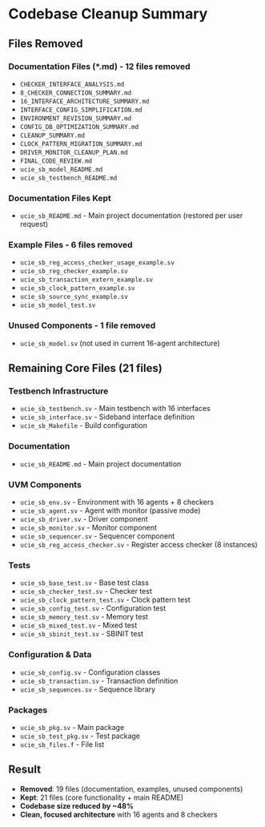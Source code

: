 # Codebase Cleanup Summary

## Files Removed

### Documentation Files (*.md) - 12 files removed
- `CHECKER_INTERFACE_ANALYSIS.md`
- `8_CHECKER_CONNECTION_SUMMARY.md`
- `16_INTERFACE_ARCHITECTURE_SUMMARY.md`
- `INTERFACE_CONFIG_SIMPLIFICATION.md`
- `ENVIRONMENT_REVISION_SUMMARY.md`
- `CONFIG_DB_OPTIMIZATION_SUMMARY.md`
- `CLEANUP_SUMMARY.md`
- `CLOCK_PATTERN_MIGRATION_SUMMARY.md`
- `DRIVER_MONITOR_CLEANUP_PLAN.md`
- `FINAL_CODE_REVIEW.md`
- `ucie_sb_model_README.md`
- `ucie_sb_testbench_README.md`

### Documentation Files Kept
- `ucie_sb_README.md` - Main project documentation (restored per user request)

### Example Files - 6 files removed
- `ucie_sb_reg_access_checker_usage_example.sv`
- `ucie_sb_reg_checker_example.sv`
- `ucie_sb_transaction_extern_example.sv`
- `ucie_sb_clock_pattern_example.sv`
- `ucie_sb_source_sync_example.sv`
- `ucie_sb_model_test.sv`

### Unused Components - 1 file removed
- `ucie_sb_model.sv` (not used in current 16-agent architecture)

## Remaining Core Files (21 files)

### Testbench Infrastructure
- `ucie_sb_testbench.sv` - Main testbench with 16 interfaces
- `ucie_sb_interface.sv` - Sideband interface definition
- `ucie_sb_Makefile` - Build configuration

### Documentation
- `ucie_sb_README.md` - Main project documentation

### UVM Components
- `ucie_sb_env.sv` - Environment with 16 agents + 8 checkers
- `ucie_sb_agent.sv` - Agent with monitor (passive mode)
- `ucie_sb_driver.sv` - Driver component
- `ucie_sb_monitor.sv` - Monitor component
- `ucie_sb_sequencer.sv` - Sequencer component
- `ucie_sb_reg_access_checker.sv` - Register access checker (8 instances)

### Tests
- `ucie_sb_base_test.sv` - Base test class
- `ucie_sb_checker_test.sv` - Checker test
- `ucie_sb_clock_pattern_test.sv` - Clock pattern test
- `ucie_sb_config_test.sv` - Configuration test
- `ucie_sb_memory_test.sv` - Memory test
- `ucie_sb_mixed_test.sv` - Mixed test
- `ucie_sb_sbinit_test.sv` - SBINIT test

### Configuration & Data
- `ucie_sb_config.sv` - Configuration classes
- `ucie_sb_transaction.sv` - Transaction definition
- `ucie_sb_sequences.sv` - Sequence library

### Packages
- `ucie_sb_pkg.sv` - Main package
- `ucie_sb_test_pkg.sv` - Test package
- `ucie_sb_files.f` - File list

## Result
- **Removed**: 19 files (documentation, examples, unused components)
- **Kept**: 21 files (core functionality + main README)
- **Codebase size reduced by ~48%**
- **Clean, focused architecture** with 16 agents and 8 checkers